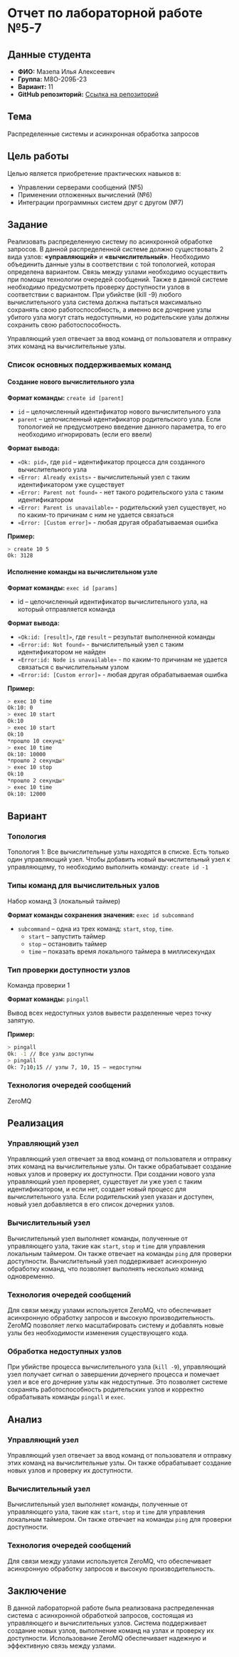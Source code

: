 # Отчет по лабораторной работе №5-7

## Данные студента
- **ФИО:** Мазепа Илья Алексеевич
- **Группа:** М8О-209Б-23
- **Вариант:** 11
- **GitHub репозиторий:** [Ссылка на репозиторий](https://github.com/Tyhyqo/mai_oc)

## Тема

Распределенные системы и асинхронная обработка запросов

## Цель работы

Целью является приобретение практических навыков в:
- Управлении серверами сообщений (№5)
- Применении отложенных вычислений (№6)
- Интеграции программных систем друг с другом (№7)

## Задание

Реализовать распределенную систему по асинхронной обработке запросов. В данной распределенной системе должно существовать 2 вида узлов: **«управляющий»** и **«вычислительный»**. Необходимо объединить данные узлы в соответствии с той топологией, которая определена вариантом. Связь между узлами необходимо осуществить при помощи технологии очередей сообщений. Также в данной системе необходимо предусмотреть проверку доступности узлов в соответствии с вариантом. При убийстве (kill -9) любого вычислительного узла система должна пытаться максимально сохранять свою работоспособность, а именно все дочерние узлы убитого узла могут стать недоступными, но родительские узлы должны сохранить свою работоспособность.

Управляющий узел отвечает за ввод команд от пользователя и отправку этих команд на вычислительные узлы.

### Список основных поддерживаемых команд

#### Создание нового вычислительного узла

**Формат команды:** `create id [parent]`

- `id` – целочисленный идентификатор нового вычислительного узла
- `parent` – целочисленный идентификатор родительского узла. Если топологией не предусмотрено введение данного параметра, то его необходимо игнорировать (если его ввели)

**Формат вывода:**
- `«Ok: pid»`, где `pid` – идентификатор процесса для созданного вычислительного узла
- `«Error: Already exists»` - вычислительный узел с таким идентификатором уже существует
- `«Error: Parent not found»` - нет такого родительского узла с таким идентификатором
- `«Error: Parent is unavailable»` - родительский узел существует, но по каким-то причинам с ним не удается связаться
- `«Error: [Custom error]»` - любая другая обрабатываемая ошибка

**Пример:**
```sh
> create 10 5
Ok: 3128
```

#### Исполнение команды на вычислительном узле

**Формат команды:** `exec id [params]`
- id – целочисленный идентификатор вычислительного узла, на который отправляется команда

**Формат вывода:**
- `«Ok:id: [result]»`, где `result` – результат выполненной команды
- `«Error:id: Not found»` - вычислительный узел с таким идентификатором не найден
- `«Error:id: Node is unavailable»` - по каким-то причинам не удается связаться с вычислительным узлом
- `«Error:id: [Custom error]»` - любая другая обрабатываемая ошибка

**Пример:**
```sh
> exec 10 time
Ok:10: 0
> exec 10 start
Ok:10
> exec 10 start
Ok:10
*прошло 10 секунд*
> exec 10 time
Ok:10: 10000
*прошло 2 секунды*
> exec 10 stop
Ok:10
*прошло 2 секунды*
> exec 10 time
Ok:10: 12000
```
## Вариант

### Топология

Топология 1: Все вычислительные узлы находятся в списке. Есть только один управляющий узел. Чтобы добавить новый вычислительный узел к управляющему, то необходимо выполнить команду: `create id -1`

### Типы команд для вычислительных узлов

Набор команд 3 (локальный таймер)

**Формат команды сохранения значения:** `exec id subcommand`

- `subcommand` – одна из трех команд: `start`, `stop`, `time`.
  - `start` – запустить таймер
  - `stop` – остановить таймер
  - `time` – показать время локального таймера в миллисекундах

### Тип проверки доступности узлов

Команда проверки 1

**Формат команды:** `pingall`

Вывод всех недоступных узлов вывести разделенные через точку запятую.

**Пример:**
```sh
> pingall
Ok: -1 // Все узлы доступны
> pingall
Ok: 7;10;15 // узлы 7, 10, 15 — недоступны
```

### Технология очередей сообщений

ZeroMQ

## Реализация

### Управляющий узел

Управляющий узел отвечает за ввод команд от пользователя и отправку этих команд на вычислительные узлы. Он также обрабатывает создание новых узлов и проверку их доступности. При создании нового узла управляющий узел проверяет, существует ли уже узел с таким идентификатором, и если нет, создает новый процесс для вычислительного узла. Если родительский узел указан и доступен, новый узел добавляется в его список дочерних узлов.

### Вычислительный узел

Вычислительный узел выполняет команды, полученные от управляющего узла, такие как `start`, `stop` и `time` для управления локальным таймером. Он также отвечает на команды `ping` для проверки доступности. Вычислительный узел поддерживает асинхронную обработку команд, что позволяет выполнять несколько команд одновременно.

### Технология очередей сообщений

Для связи между узлами используется ZeroMQ, что обеспечивает асинхронную обработку запросов и высокую производительность. ZeroMQ позволяет легко масштабировать систему и добавлять новые узлы без необходимости изменения существующего кода.

### Обработка недоступных узлов

При убийстве процесса вычислительного узла (`kill -9`), управляющий узел получает сигнал о завершении дочернего процесса и помечает узел и все его дочерние узлы как недоступные. Это позволяет системе сохранять работоспособность родительских узлов и корректно обрабатывать команды `pingall` и `exec`.

## Анализ

### Управляющий узел

Управляющий узел отвечает за ввод команд от пользователя и отправку этих команд на вычислительные узлы. Он также обрабатывает создание новых узлов и проверку их доступности.

### Вычислительный узел

Вычислительный узел выполняет команды, полученные от управляющего узла, такие как `start`, `stop` и `time` для управления локальным таймером. Он также отвечает на команды `ping` для проверки доступности.

### Технология очередей сообщений

Для связи между узлами используется ZeroMQ, что обеспечивает асинхронную обработку запросов и высокую производительность.

## Заключение

В данной лабораторной работе была реализована распределенная система с асинхронной обработкой запросов, состоящая из управляющего и вычислительных узлов. Система поддерживает создание новых узлов, выполнение команд на узлах и проверку их доступности. Использование ZeroMQ обеспечивает надежную и эффективную связь между узлами.
